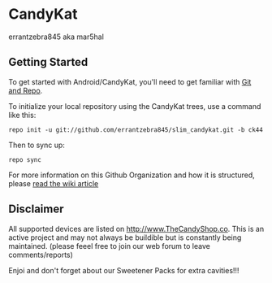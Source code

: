 CandyKat
===========
errantzebra845 aka mar5hal


Getting Started
---------------

To get started with Android/CandyKat, you'll need to get
familiar with [Git and Repo](http://source.android.com/source/using-repo.html).

To initialize your local repository using the CandyKat trees, use a command like this:

    repo init -u git://github.com/errantzebra845/slim_candykat.git -b ck44

Then to sync up:

    repo sync

For more information on this Github Organization and how it is structured, 
please [read the wiki article](http://wiki.cyanogenmod.org/w/Github_Organization)

Disclaimer
--------

All supported devices are listed on http://www.TheCandyShop.co. This is an active project and may not always be buildible but is constantly being maintained. (please feeel free to join our web forum to leave comments/reports)

Enjoi and don't forget about our Sweetener Packs for extra cavities!!!

